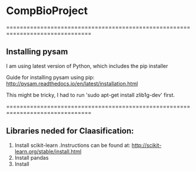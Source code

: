 # CompBioProject



===============================================================================

## Installing pysam

I am using latest version of Python, which includes the pip installer

Guide for installing pysam using pip:
http://pysam.readthedocs.io/en/latest/installation.html

This might be tricky, I had to run 'sudo apt-get install zlib1g-dev' first.



===============================================================================
## Libraries neded for Claasification:
  1. Install scikit-learn .Instructions can be found at: http://scikit-learn.org/stable/install.html
  2. Install pandas
  3. Install 
  
